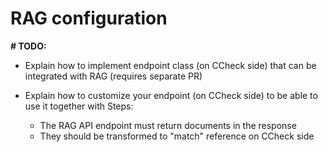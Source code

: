 # RAG configuration

**# TODO:**

* Explain how to implement endpoint class (on CCheck side) that can be integrated with RAG (requires separate PR)

* Explain how to customize your endpoint (on CCheck side) to be able to use it together with
  Steps: 
  * The RAG API endpoint must return documents in the response
  * They should be transformed to "match" reference on CCheck side